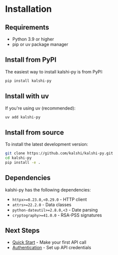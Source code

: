 # Installation

## Requirements

- Python 3.9 or higher
- pip or uv package manager

## Install from PyPI

The easiest way to install kalshi-py is from PyPI:

```bash
pip install kalshi-py
```

## Install with uv

If you're using uv (recommended):

```bash
uv add kalshi-py
```

## Install from source

To install the latest development version:

```bash
git clone https://github.com/kalshi/kalshi-py.git
cd kalshi-py
pip install -e .
```

## Dependencies

kalshi-py has the following dependencies:

- `httpx>=0.23.0,<0.29.0` - HTTP client
- `attrs>=22.2.0` - Data classes
- `python-dateutil>=2.8.0,<3` - Date parsing
- `cryptography>=41.0.0` - RSA-PSS signatures

## Next Steps

- [Quick Start](quickstart.md) - Make your first API call
- [Authentication](authentication.md) - Set up API credentials
